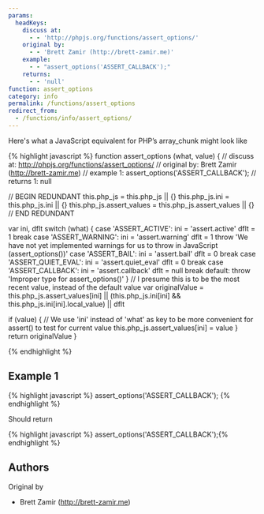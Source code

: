 ```yaml
---
params:
  headKeys:
    discuss at:
      - - 'http://phpjs.org/functions/assert_options/'
    original by:
      - - 'Brett Zamir (http://brett-zamir.me)'
    example:
      - - "assert_options('ASSERT_CALLBACK');"
    returns:
      - - 'null'
function: assert_options
category: info
permalink: /functions/assert_options
redirect_from:
  - /functions/info/assert_options/
---
```


<!-- WARNING! This file is auto generated by `npm run web:inject`, do not edit by hand -->

Here's what a JavaScript equivalent for PHP’s array_chunk might look like

{% highlight javascript %}
function assert_options (what, value) {
  //  discuss at: http://phpjs.org/functions/assert_options/
  // original by: Brett Zamir (http://brett-zamir.me)
  //   example 1: assert_options('ASSERT_CALLBACK');
  //   returns 1: null

  // BEGIN REDUNDANT
  this.php_js = this.php_js || {}
  this.php_js.ini = this.php_js.ini || {}
  this.php_js.assert_values = this.php_js.assert_values || {}
  // END REDUNDANT

  var ini, dflt
  switch (what) {
    case 'ASSERT_ACTIVE':
      ini = 'assert.active'
      dflt = 1
      break
    case 'ASSERT_WARNING':
      ini = 'assert.warning'
      dflt = 1
      throw 'We have not yet implemented warnings for us to throw in JavaScript (assert_options())'
    case 'ASSERT_BAIL':
      ini = 'assert.bail'
      dflt = 0
      break
    case 'ASSERT_QUIET_EVAL':
      ini = 'assert.quiet_eval'
      dflt = 0
      break
    case 'ASSERT_CALLBACK':
      ini = 'assert.callback'
      dflt = null
      break
    default:
      throw 'Improper type for assert_options()'
  }
  // I presume this is to be the most recent value, instead of the default value
  var originalValue = this.php_js.assert_values[ini] || (this.php_js.ini[ini] && this.php_js.ini[ini].local_value) ||
    dflt

  if (value) {
    // We use 'ini' instead of 'what' as key to be more convenient for assert() to test for current value
    this.php_js.assert_values[ini] = value
  }
  return originalValue
}

{% endhighlight %}

## Example 1

{% highlight javascript %}
assert_options('ASSERT_CALLBACK');
{% endhighlight %}

Should return

{% highlight javascript %}
assert_options('ASSERT_CALLBACK');{% endhighlight %}


## Authors


Original by

- Brett Zamir (http://brett-zamir.me)

